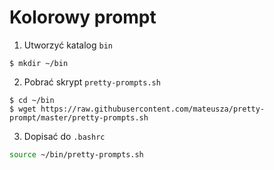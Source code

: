 # Kolorowy prompt

1. Utworzyć katalog `bin`

```
$ mkdir ~/bin
```

2. Pobrać skrypt `pretty-prompts.sh`

```
$ cd ~/bin
$ wget https://raw.githubusercontent.com/mateusza/pretty-prompt/master/pretty-prompts.sh
```

3. Dopisać do `.bashrc`

```bash
source ~/bin/pretty-prompts.sh
```
